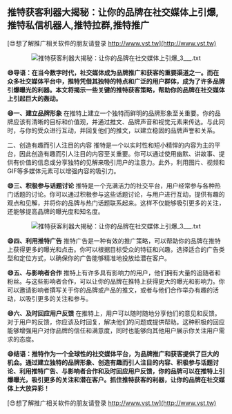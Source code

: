 ## **推特获客利器大揭秘：让你的品牌在社交媒体上引爆,推特私信机器人,推特拉群,推特推广**

[😍想了解推广相关软件的朋友请登录 http://www.vst.tw](http://www.vst.tw)

 <center><img src="https://vst.tw/MP4/tuiguang/png/8.png" alt="推特获客利器大揭秘：让你的品牌在社交媒体上引爆_3___.txt"></center>

**😄导语：在当今数字时代，社交媒体成为品牌推广和获客的重要渠道之一。而在众多社交媒体平台中，推特凭借其独特的特点和广泛的用户群体，成为了许多品牌引爆曝光的利器。本文将揭示一些关键的推特获客策略，帮助你的品牌在社交媒体上引起巨大的轰动。**

**😄一、建立品牌形象**
在推特上建立一个独特而鲜明的品牌形象至关重要。你的品牌应该有清晰的目标和价值观，并通过推文、品牌声音和视觉元素来传达。与此同时，与你的受众进行互动，并回复他们的推文，以建立稳固的品牌声誉和关系。

二、创造有趣而引人注目的内容
推特是一个以实时性和短小精悍的内容为主的平台，因此创造有趣而引人注目的内容至关重要。你可以通过使用幽默、讲故事、提供有价值的信息或分享独特的见解来吸引用户的注意力。此外，利用图片、视频和GIF等多媒体元素可以增强内容的吸引力。

**😄三、积极参与话题讨论**
推特是一个充满活力的社交平台，用户经常参与各种热门话题的讨论。你可以通过积极参与这些话题讨论，与用户进行互动，提供有趣的观点和见解，并将你的品牌与热门话题联系起来。这样不仅能够吸引更多的关注，还能够提高品牌的曝光度和知名度。

 <center><img src="https://vst.tw/MP4/tuiguang/png/8.png" alt="推特获客利器大揭秘：让你的品牌在社交媒体上引爆_3___.txt"></center>

**😄四、利用推特广告**
推特广告是一种有效的推广策略，可以帮助你的品牌在推特上获得更多的曝光和点击。你可以根据目标受众的特征和兴趣，选择适合的广告类型和定位方式，以确保你的广告能够精准地投放给潜在客户。

**😄五、与影响者合作**
推特上有许多具有影响力的用户，他们拥有大量的追随者和粉丝。与这些影响者合作，可以让你的品牌在推特上获得更大的曝光和影响力。你可以邀请影响者撰写关于你的品牌或产品的推文，或者与他们合作举办有趣的活动，以吸引更多的关注和参与。

**😄六、及时回应用户反馈**
在推特上，用户可以随时随地分享他们的意见和反馈。对于用户的反馈，你应该及时回复，解决他们的问题或提供帮助。这种积极的回应能够增强用户对你品牌的信任和满意度，同时也能够向其他用户展示你关注用户需求的态度。

**😄结语：推特作为一个全球性的社交媒体平台，为品牌推广和获客提供了巨大的机会。通过建立独特的品牌形象、创造有趣而引人注目的内容、积极参与话题讨论、利用推特广告、与影响者合作和及时回应用户反馈，你的品牌可以在推特上引爆曝光，吸引更多的关注和潜在客户。抓住推特获客的利器，让你的品牌在社交媒体上大放异彩！**

[😍想了解推广相关软件的朋友请登录 http://www.vst.tw](http://www.vst.tw)



